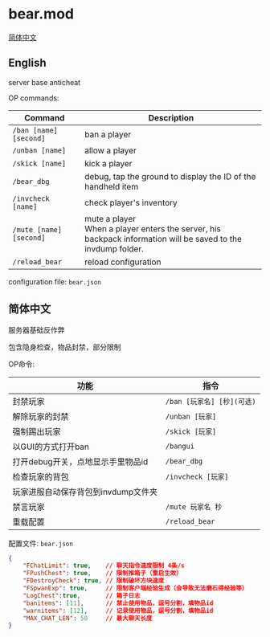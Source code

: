 # bear.mod
[简体中文](#%e7%ae%80%e4%bd%93%e4%b8%ad%e6%96%87)
## English
server base anticheat

OP commands:

| Command | Description |
| ------- | ----------- |
| `/ban [name] [second]` | ban a player |
| `/unban [name]` | allow a player |
| `/skick [name]` | kick a player |
| `/bear_dbg` | debug, tap the ground to display the ID of the handheld item |
| `/invcheck [name]` | check player's inventory |
| `/mute [name] [second]` | mute a player <br> When a player enters the server, his backpack information will be saved to the invdump folder. |
| `/reload_bear` | reload configuration |

configuration file: `bear.json`

## 简体中文

服务器基础反作弊

包含隐身检查，物品封禁，部分限制

OP命令:

| 功能 | 指令 |
| - | - |
| 封禁玩家 | `/ban [玩家名] [秒](可选)` |
| 解除玩家的封禁 | `/unban [玩家]` |
| 强制踢出玩家 | `/skick [玩家]` |
| 以GUI的方式打开ban | `/bangui` |
| 打开debug开关，点地显示手里物品id | `/bear_dbg` |
| 检查玩家的背包 | `/invcheck [玩家]` |
| 玩家进服自动保存背包到invdump文件夹
| 禁言玩家 | `/mute 玩家名 秒` |
| 重载配置 | `/reload_bear` |

配置文件: `bear.json`
```json
{
    "FChatLimit": true,    // 聊天指令速度限制 4条/s
    "FPushChest": true,    // 限制推箱子（重启生效）
    "FDestroyCheck": true, // 限制破坏方块速度
    "FSpwanExp": true,     // 限制客户端经验生成（会导致无法磨石得经验等）
    "LogChest":true,       // 箱子日志
    "banitems": [11],      // 禁止使用物品，逗号分割，填物品id
    "warnitems": [12],     // 记录使用物品，逗号分割，填物品id
    "MAX_CHAT_LEN": 50     // 最大聊天长度
}
```